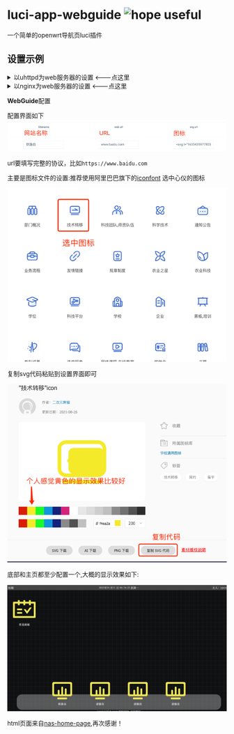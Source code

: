 <!--
 * @Description: Editor's info in the top of the file
 * @Author: p1ay8y3ar
 * @Date: 2021-10-10 23:45:54
 * @LastEditor: p1ay8y3ar
 * @LastEditTime: 2021-10-13 00:48:49
 * @Email: p1ay8y3ar@gmail.com
-->
# luci-app-webguide ![hope useful](https://visitor-badge.glitch.me/badge?page_id=luci-app-webguide)
一个简单的openwrt导航页luci插件 

## 设置示例

<details>
<summary>以uhttpd为web服务器的设置 <---点这里</summary>
   
   
1. web服务器uhttpd设置
   uhttpd添加一个新的web服务,示例配置如下图所示：
   **基本设置**只需要设置http端口
   ![](./imgs/uhttpd1.png)
   **高级设置**文档根目录一定设置为`/www/webguide`
   ![](./imgs/uhttpd2.png)
   保存修改后**重启**.
    推荐使用80端口,可先行修改MIAN的端口为其他端口

2. [下载](https://github.com/p1ay8y3ar/luci-app-webguide/releases)并上传插件到op安装,如果服务栏目没有出现`WebGuide`,请尝试重启op或者删一下LuCi缓存`rm -rf /tmp/luci-*`.


</details>

<details>
<summary>以nginx为web服务器的设置     <---点这里</summary>
   
   
示例openwrt:[kiddin9版本的op](https://github.com/kiddin9/OpenWrt_x86-r2s-r4s)
   
1. [下载](https://github.com/p1ay8y3ar/luci-app-webguide/releases)并上传插件到op安装,安装成功之后使用终端删除一下luci缓存  `rm -rf /tmp/luci-*`. 
2. nginx设置
   - `vim /etc/config/nginx` 把80改成81，这样访问路由器后台就是`x.x.x.x:81`, 运行命令`/etc/init.d/nginx reload` 重载配置文件，`/etc/init.d/nginx restart`重启nginx
   - cd 到 `/www`目录,依次运行 `mv index.html index.html.old`, `ln -s /www/webguide/index.html index.html`,`ln -s /www/webguide/index.js index.js`
   - 安装python3，依次运行`opkg install python3-base`,`opkg install python3-pip`
   - 添加一个nginx的配置文件, `cd /etc/nginx/conf.d`,新建一个配置文件，比如叫`guide.conf`,复制下面内容 
   ```
   server {
    
    listen 80;
    listen [::]:80;
    server_name  _;
    charset utf-8;
    location / {
        root /www/webguide;
        index index.html;
        autoindex on;
        autoindex_exact_size off;
        autoindex_localtime on;
        add_header Cache-Control no-store;
        }
   }
   ```
   
   保存后运行`/etc/init.d/nginx reload` 和 `/etc/init.d/nginx restart`
   

</details>

   
**WebGuide**配置
   
配置界面如下
![](./imgs/webguide1.png)
   
url要填写完整的协议，比如`https://www.baidu.com`
   
主要是图标文件的设置:推荐使用阿里巴巴旗下的[iconfont](https://www.iconfont.cn/)
 选中心仪的图标
   
 ![](./imgs/webguide2.png)

 复制svg代码粘贴到设置界面即可
   
 ![](./imgs/webguide3.png)

 底部和主页都至少配置一个,大概的显示效果如下:
   
 ![](./imgs/webguide4.png)

html页面来自[nas-home-page](https://github.com/blqw/nas-home-page),再次感谢！
